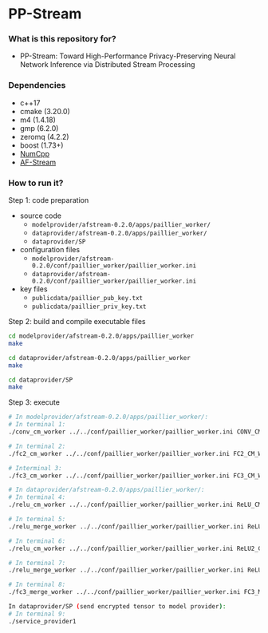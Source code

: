 # PP-Stream

### What is this repository for?

* PP-Stream: Toward High-Performance Privacy-Preserving Neural Network
Inference via Distributed Stream Processing


### Dependencies

* c++17
* cmake (3.20.0)
* m4 (1.4.18)
* gmp (6.2.0)
* zeromq (4.2.2)
* boost (1.73+)
* [NumCpp](https://github.com/dpilger26/NumCpp.git)
* [AF-Stream](http://adslab.cse.cuhk.edu.hk/software/afstream/)

### How to run it?

Step 1: code preparation

* source code
	* ```modelprovider/afstream-0.2.0/apps/paillier_worker/```
	* ```dataprovider/afstream-0.2.0/apps/paillier_worker/```
	* ```dataprovider/SP```
* configuration files
	* ```modelprovider/afstream-0.2.0/conf/paillier_worker/paillier_worker.ini```
	* ```dataprovider/afstream-0.2.0/conf/paillier_worker/paillier_worker.ini```
* key files
	* ```publicdata/paillier_pub_key.txt```
	* ```publicdata/paillier_priv_key.txt```


Step 2: build and compile executable files  

```bash
cd modelprovider/afstream-0.2.0/apps/paillier_worker
make

cd dataprovider/afstream-0.2.0/apps/paillier_worker
make

cd dataprovider/SP
make
``` 


Step 3: execute

```bash
# In modelprovider/afstream-0.2.0/apps/paillier_worker/:
# In terminal 1: 
./conv_cm_worker ../../conf/paillier_worker/paillier_worker.ini CONV_CM_Worker1 0

# In terminal 2:
./fc2_cm_worker ../../conf/paillier_worker/paillier_worker.ini FC2_CM_Worker1 0

# Interminal 3:
./fc3_cm_worker ../../conf/paillier_worker/paillier_worker.ini FC3_CM_Worker1 0

# In dataprovider/afstream-0.2.0/apps/paillier_worker/:
# In terminal 4:
./relu_cm_worker ../../conf/paillier_worker/paillier_worker.ini ReLU_CM_Worker1 0

# In terminal 5:
./relu_merge_worker ../../conf/paillier_worker/paillier_worker.ini ReLU_Merge_Worker1 0

# In terminal 6:
./relu_cm_worker ../../conf/paillier_worker/paillier_worker.ini ReLU2_CM_Worker1 0

# In terminal 7:
./relu_merge_worker ../../conf/paillier_worker/paillier_worker.ini ReLU2_Merge_Worker1 0

# In terminal 8:
./fc3_merge_worker ../../conf/paillier_worker/paillier_worker.ini FC3_Merge_Worker1 0

In dataprovider/SP (send encrypted tensor to model provider):
# In terminal 9:
./service_provider1

```
